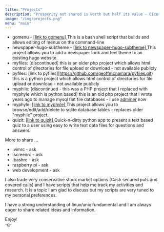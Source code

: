 ```yaml
---
title: "Projects"
description: "Prosperity not shared is worth but half its value - Cicero"
image: "/img/projects.png"
menu: "main"
---
```



* gomenu - [ [link to gomenu] ](https://github.com:geoffmcnamara/gomenu.git) This is a bash shell script that builds and allows editing of menus on the command-line
* newspaper-hugo-subtheme - [ [link to newspaper-hugo-subtheme] ](https://github.com/geoffmcnamara/newspaper-hugo-subthem`e) This project allows you 
  to add a newspaper look and feel theme to an existing hugo website.
* myfiles: [discontinued] this is an older php project which allows html control of directories for file upload or download - not available publicly
* pyfiles: [link to pyfiles])https://github.com/geoffmcnamara/pyfiles.git) this is a python project which allows html control of directories for file upload or download - not available publicly
* myphile: [discontinued - this was a PHP project that I replaced with myphyle which is python based] this is an old php project that I wrote years ago to manage mysql flat file databases - I use [adminer](https://www.adminer.org/) now
* myphyle: [ [link to myphyle] ](https://github.com/geoffmcnamara/myphyle.git) This project allows you to browse/edit/add/delete to sqlite database tables - replaces older "myphile" project.
* quizit: [ [link to quizit] ](https://github.com/geoffmcnamara/quizit.git) Quick-n-dirty python app to present a text based quiz to a user using easy to write text data files for questions and answers.


More to share ... 

* .vimrc - ask
* .screenrc - ask
* .bashrc - ask
* raspberry pi - ask
* web development - ask

I also trade very conservative stock market options (Cash secured puts and covered calls) and I have scripts that help me
track my activities and research. It is a topic I am glad to discuss but my scripts are very tuned to my personal preferences.

I have a strong understanding of linux/unix fundamental and I am always eager to share related ideas and information. 

Enjoy!  
-g-
